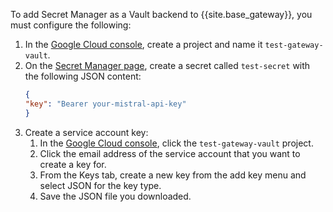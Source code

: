 To add Secret Manager as a Vault backend to {{site.base_gateway}}, you must configure the following:

1. In the [Google Cloud console](https://console.cloud.google.com/), create a project and name it `test-gateway-vault`.
1. On the [Secret Manager page](https://console.cloud.google.com/security/secret-manager), create a secret called `test-secret` with the following JSON content:
    ```json
    {
    "key": "Bearer your-mistral-api-key"
    }
    ```
1. Create a service account key:
    1. In the [Google Cloud console](https://console.cloud.google.com/), click the `test-gateway-vault` project.
    1. Click the email address of the service account that you want to create a key for.
    1. From the Keys tab, create a new key from the add key menu and select JSON for the key type.
    1. Save the JSON file you downloaded.